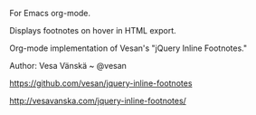 For Emacs org-mode. 

Displays footnotes on hover in HTML export.

Org-mode implementation of Vesan's "jQuery Inline Footnotes."

Author: Vesa Vänskä ~ @vesan

https://github.com/vesan/jquery-inline-footnotes

http://vesavanska.com/jquery-inline-footnotes/ 
